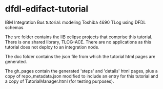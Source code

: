 # dfdl-edifact-tutorial
IBM Integration Bus tutorial: modeling Toshiba 4690 TLog using DFDL schemas

The src folder contains the IIB eclipse projects that comprise this tutorial. There is one shared library, TLOG-ACE. There are no applications as this tutorial does not deploy to an integration node.

The doc folder contains the json file from which the tutorial html pages are generated.

The gh_pages contain the generated 'steps' and 'details' html pages, plus a copy of repo_metadata.json modified to include an entry for this tutorial and a copy of TutorialManager.html (for testing purposes). 
